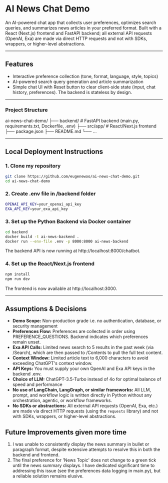 # AI News Chat Demo

An AI-powered chat app that collects user preferences, optimizes search queries, and summarizes news articles in your preferred format. 
Built with a React (Next.js) frontend and FastAPI backend; all external API requests (OpenAI, Exa) are made via direct HTTP requests and not with SDKs, wrappers, or higher-level abstractions.

---

## Features

- Interactive preference collection (tone, format, language, style, topics)
- AI-powered search query generation and article summarization
- Simple chat UI with Reset button to clear client-side state (input, chat history, preferences). The backend is stateless by design.

---

### Project Structure
ai-news-chat-demo/
  ├── backend/           # FastAPI backend (main.py, requirements.txt, Dockerfile, .env)
  ├── src/app/           # React/Next.js frontend
  ├── package.json
  ├── README.md
  └── ...

---

## Local Deployment Instructions

### 1. Clone my repository
```bash
git clone https://github.com/eugenewoo/ai-news-chat-demo.git
cd ai-news-chat-demo
```
### 2. Create .env file in /backend folder
```bash
OPENAI_API_KEY=your_openai_api_key
EXA_API_KEY=your_exa_api_key
```
### 3. Set up the Python Backend via Docker container
```bash
cd backend
docker build -t ai-news-backend .
docker run --env-file .env -p 8000:8000 ai-news-backend
```
The backend API is now running at http://localhost:8000/chatbot.

### 4. Set up the React/Next.js frontend
```bash
npm install
npm run dev
```
The frontend is now available at http://localhost:3000.

---

## Assumptions & Decisions
- **Demo Scope:** Non-production grade i.e. no authentication, database, or security management 
- **Preferences Flow:** Preferences are collected in order using PREFERENCE_QUESTIONS. Backend indicates which preferences remain unset.
- **Exa API Calls:** Limited news search to 5 results in the past week (via /Search), which are then passed to /Contents to pull the full text content.
- **Context Window:** Limited article text to 6,000 characters to avoid exceeding ChatGPT's context window.
- **API Keys:** You must supply your own OpenAI and Exa API keys in the backend .env.
- **Choice of LLM:** ChatGPT-3.5-Turbo instead of 4o for optimal balance of speed and performance 
- **No use of LangChain, LangGraph, or similar frameworks:** All LLM, prompt, and workflow logic is written directly in Python without any orchestration, agentic, or workflow frameworks.
- **No SDKs or abstractions:** All external API requests (OpenAI, Exa, etc.) are made via direct HTTP requests (using the `requests` library) and not with SDKs, wrappers, or higher-level abstractions.

## Future Improvements given more time
1. I was unable to consistently display the news summary in bullet or paragraph format, despite extensive attempts to resolve this in both the backend and frontend.
2. The final preference for 'News Topic' does not change to a green tick until the news summary displays. I have dedicated significant time to addressing this issue (see the preferences data logging in main.py), but a reliable solution remains elusive.
